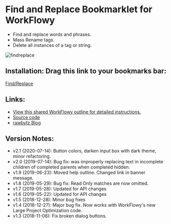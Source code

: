 # Find and Replace Bookmarklet for WorkFlowy

- Find and replace words and phrases.
- Mass Rename tags. 
- Delete all instances of a tag or string.

![findreplace](https://i.imgur.com/OIWK68h.png)

## Installation: Drag this link to your bookmarks bar:

<!-- Special #setup editing instrucions go here -->

<a href="javascript:(function FR_2_1(){function toastMsg(str,sec,err){WF.showMessage(str,err);setTimeout(WF.hideMessage,(sec||2)*1e3)}function applyToEachItem(functionToApply,parent){functionToApply(parent);for(let child of parent.getChildren()){applyToEachItem(functionToApply,child)}}function findMatchingItems(itemPredicate,parent){const matches=[];function addIfMatch(item){if(itemPredicate(item)){matches.push(item)}}applyToEachItem(addIfMatch,parent);return matches}function editableItemWithVisibleMatch(item){const isVisible=WF.completedVisible()||!item.isWithinCompleted();return item.data.search_result&amp;&amp;item.data.search_result.matches&amp;&amp;isVisible&amp;&amp;!item.isReadOnly()}const escapeForRegExp=str=&gt;str.replace(/[-\[\]{}()*+?.,\\^$|#]/g,&quot;\\$&amp;&quot;);function countMatches(items,rgx){let matchCount=0;items.forEach(item=&gt;{let result=item.data.search_result;if(result.nameMatches){let nameMatch=item.getName().match(rgx);if(nameMatch)matchCount+=nameMatch.length}if(result.noteMatches){let noteMatch=item.getNote().match(rgx);if(noteMatch)matchCount+=noteMatch.length}});return matchCount}const htmlEscTextForContent=str=&gt;str.replace(/&amp;/g,&quot;&amp;amp;&quot;).replace(/&gt;/g,&quot;&amp;gt;&quot;).replace(/&lt;/g,&quot;&amp;lt;&quot;).replace(/\u00A0/g,&quot; &quot;);function replaceMatches(items,rgx,r){WF.editGroup((function(){items.forEach(item=&gt;{let result=item.data.search_result;if(result.nameMatches)WF.setItemName(item,item.getName().replace(rgx,htmlEscTextForContent(r)));if(result.noteMatches)WF.setItemNote(item,item.getNote().replace(rgx,htmlEscTextForContent(r)))})}));r===&quot;&quot;?WF.clearSearch():WF.search(tQuery.replace(find,r))}const htmlEscText=str=&gt;str.replace(/&amp;/g,&quot;&amp;amp;&quot;).replace(/&gt;/g,&quot;&amp;gt;&quot;).replace(/&lt;/g,&quot;&amp;lt;&quot;).replace(/&quot;/g,&quot;&amp;quot;&quot;);function getColors(){const p=document.querySelector(&quot;.page.active&quot;);return p?`color:${getComputedStyle(p).color};background:${getComputedStyle(p).backgroundColor};`:&quot;&quot;}function showFindReplaceDialog(BODY,TITLE,aCount,cCount,searchValue){const addButton=(num,name)=&gt;`&lt;button type=&quot;button&quot; class=&quot;btnX&quot; id=&quot;btn${num.toString()}&quot;&gt;${name}&lt;/button&gt;`;const boxStyle=`#inputBx{${getColors()}width:95%;height:20px;display:block;margin-top:5px;border:1px solid #ccc;border-radius:4px;padding:4px}`;const btnStyle=`.btnX{font-size:18px;background-color:steelblue;border:2px solid;border-radius:20px;color:#fff;padding:5px 15px;margin-top:16px;margin-right:16px}.btnX:focus{border-color:#c4c4c4}`;const box=`&lt;div&gt;&lt;b&gt;Replace:&lt;/b&gt;&lt;input value=&quot;${htmlEscText(searchValue)}&quot; id=&quot;inputBx&quot; type=&quot;text&quot; spellcheck=&quot;false&quot;&gt;&lt;/div&gt;`;const buttons=addButton(1,`Replace: All (${aCount})`)+addButton(2,`Replace: Match Case (${cCount})`);WF.showAlertDialog(`&lt;style&gt;${boxStyle+btnStyle}&lt;/style&gt;&lt;div&gt;${BODY}&lt;/div&gt;${box}&lt;div&gt;${buttons}&lt;/div&gt;`,TITLE);setTimeout((function(){let userInput;const inputBx=document.getElementById(&quot;inputBx&quot;);const btn1=document.getElementById(&quot;btn1&quot;);const btn2=document.getElementById(&quot;btn2&quot;);inputBx.select();inputBx.addEventListener(&quot;keyup&quot;,(function(event){if(event.key===&quot;Enter&quot;){btn1.click()}}));btn1.onclick=function(){userInput=inputBx.value;WF.hideDialog();setTimeout((function(){replaceMatches(Matches,rgx_gi,userInput)}),50)};btn2.onclick=function(){userInput=inputBx.value;WF.hideDialog();setTimeout((function(){replaceMatches(Matches,rgx_g,userInput)}),50)}}),100)}if(!WF.currentSearchQuery()){return void toastMsg('Use the searchbox to find. &lt;a href=&quot;https://workflowy.com/s/findreplace-bookmark/ynKNSb5dA77p2siT&quot; target=&quot;_blank&quot;&gt;Click here for more information.&lt;/a&gt;',3,true)}const tQuery=WF.currentSearchQuery().trim();const Matches=findMatchingItems(editableItemWithVisibleMatch,WF.currentItem());const isQuoted=tQuery.match(/(&quot;)(.+)(&quot;)/);const find=isQuoted?isQuoted[2]:tQuery.includes(&quot; &quot;)?false:tQuery;if(find===false){if(confirm('The search contains at least one space.\n\n1. Press OK to convert your search to &quot;exact match&quot;.\n\n2. Activate Find/Replace again.')){WF.search('&quot;'+tQuery+'&quot;')}return}const title=&quot;Find/Replace&quot;;const modeTxt=isQuoted?&quot;Exact Match, &quot;:&quot;Single Word/Tag, &quot;;const compTxt=`Completed: ${WF.completedVisible()?&quot;Included&quot;:&quot;Excluded&quot;}`;const findTxt=isQuoted?isQuoted[0]:tQuery;const body=`&lt;p&gt;&lt;b&gt;Mode:&lt;/b&gt;&lt;br&gt;${modeTxt+compTxt}&lt;/p&gt;&lt;p&gt;&lt;b&gt;Find:&lt;/b&gt;&lt;br&gt;${htmlEscText(findTxt)}&lt;/p&gt;`;const findRgx=escapeForRegExp(htmlEscTextForContent(find));const rgx_gi=new RegExp(findRgx,&quot;gi&quot;);const rgx_g=new RegExp(findRgx,&quot;g&quot;);const allCount=countMatches(Matches,rgx_gi);const caseCount=countMatches(Matches,rgx_g);if(allCount&gt;0){showFindReplaceDialog(body,title,allCount,caseCount,find)}else{WF.showAlertDialog(`${body}&lt;br&gt;&lt;br&gt;&lt;i&gt;No matches found.&lt;/i&gt;`,title)}})();">Find/Replace</a>

## Links:
- [View this shared WorkFlowy outline for detailed instructions.](https://workflowy.com/s/findreplace-bookmark/ynKNSb5dA77p2siT)
- [Source code](https://github.com/rawbytz/find-replace/blob/master/findReplace.js)
- [rawbytz Blog](https://rawbytz.wordpress.com)


## Version Notes:
- v2.1 (2020-07-14): Button colors, darken input box with dark theme, minor refactoring.
- v2.0 (2019-07-14): Bug fix: was improperly replacing text in incomplete children of completed parents when completed hidden.
- v1.9 (2019-06-23): Moved help outline. Changed link in banner message.
- v1.8 (2019-05-29): Bug fix: Read Only matches are now omitted.
- v1.7 (2019-05-28): Updated for API changes
- v1.6 (2019-05-22): Updated for API changes
- v1.5 (2018-12-28): Minor bug fixes
- v1.4 (2018-12-27): Major bug fix. Now works with WorkFlowy's new Large Project Optimization code.
- v1.3 (2018-11-06): Fix broken dialog buttons.

<!-- 
LINKS REFERENCING THIS

@SOFTWARE https://rawbytz.wordpress.com/software/ 

@WFBLOG https://blog.workflowy.com/2018/09/13/find-and-replace/

@BLOGGER https://rawbytz.blogspot.com/p/findreplace-bookmarklet-for-workflowy.html

 -->
